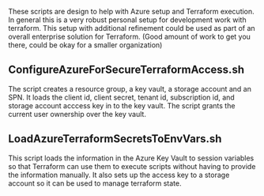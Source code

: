  These scripts are design to help with Azure setup and Terraform execution.  In general this is a very robust personal setup for development work with terraform.
 This setup with additional refinement could be used as part of an overall enterprise solution for Terraform.  (Good amount of work to get you there, could 
 be okay for a smaller organization)
 
 ## ConfigureAzureForSecureTerraformAccess.sh

 The script creates a resource group, a key vault, a storage account and an SPN.   It loads the client id, client secret, tenant id, subscription id, 
 and storage account acccess key in to the key vault.  The script grants the current user ownership over the key vault.
 
 ## LoadAzureTerraformSecretsToEnvVars.sh 
 This script loads the information in the Azure Key Vault to session variables so that Terraform can use them to execute scripts without 
 having to provide the information manually.  It also sets up the access key to a storage account so it can be used to manage terraform state.
 

